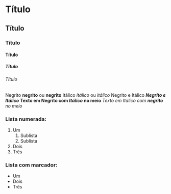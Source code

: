 
# Título 
## Título 
### Título 
#### Título 
##### Título 
###### Título 



Negrito **negrito** ou __negrito__
Itálico *itálico* ou _itálico_
Negrito e Itálico _**Negrito e Itálico**_
__Texto em Negrito com *Itálico* no meio__
_Texto em Italico com **negrito** no meio_

### Lista numerada:

1. Um
    1. Sublista
    2. Sublista
2. Dois
3. Três

### Lista com marcador:

* Um
* Dois
* Três
